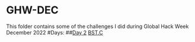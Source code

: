 # GHW-DEC
This folder contains some of the challenges I did during Global Hack Week December 2022
#Days:
##[Day 2](https://github.com/royayushi/GHW-DEC/tree/master/DAY%202)
[BST.C](https://github.com/royayushi/GHW-DEC/blob/master/DAY%202/BST.C)

